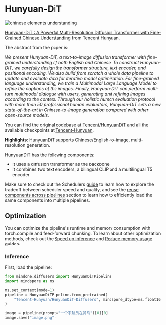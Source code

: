 <!--Copyright 2024 The HuggingFace Team. All rights reserved.

Licensed under the Apache License, Version 2.0 (the "License"); you may not use this file except in compliance with
the License. You may obtain a copy of the License at

http://www.apache.org/licenses/LICENSE-2.0

Unless required by applicable law or agreed to in writing, software distributed under the License is distributed on
an "AS IS" BASIS, WITHOUT WARRANTIES OR CONDITIONS OF ANY KIND, either express or implied. See the License for the
specific language governing permissions and limitations under the License.
-->

# Hunyuan-DiT
![chinese elements understanding](https://github.com/gnobitab/diffusers-hunyuan/assets/1157982/39b99036-c3cb-4f16-bb1a-40ec25eda573)

[Hunyuan-DiT : A Powerful Multi-Resolution Diffusion Transformer with Fine-Grained Chinese Understanding](https://arxiv.org/abs/2405.08748) from Tencent Hunyuan.

The abstract from the paper is:

*We present Hunyuan-DiT, a text-to-image diffusion transformer with fine-grained understanding of both English and Chinese. To construct Hunyuan-DiT, we carefully design the transformer structure, text encoder, and positional encoding. We also build from scratch a whole data pipeline to update and evaluate data for iterative model optimization. For fine-grained language understanding, we train a Multimodal Large Language Model to refine the captions of the images. Finally, Hunyuan-DiT can perform multi-turn multimodal dialogue with users, generating and refining images according to the context. Through our holistic human evaluation protocol with more than 50 professional human evaluators, Hunyuan-DiT sets a new state-of-the-art in Chinese-to-image generation compared with other open-source models.*


You can find the original codebase at [Tencent/HunyuanDiT](https://github.com/Tencent/HunyuanDiT) and all the available checkpoints at [Tencent-Hunyuan](https://huggingface.co/Tencent-Hunyuan/HunyuanDiT).

**Highlights**: HunyuanDiT supports Chinese/English-to-image, multi-resolution generation.

HunyuanDiT has the following components:
* It uses a diffusion transformer as the backbone
* It combines two text encoders, a bilingual CLIP and a multilingual T5 encoder

<Tip>

Make sure to check out the Schedulers [guide](../../using-diffusers/schedulers.md) to learn how to explore the tradeoff between scheduler speed and quality, and see the [reuse components across pipelines](../../using-diffusers/loading.md#reuse-a-pipeline) section to learn how to efficiently load the same components into multiple pipelines.

</Tip>

## Optimization

You can optimize the pipeline's runtime and memory consumption with torch.compile and feed-forward chunking. To learn about other optimization methods, check out the [Speed up inference](../../optimization/fp16) and [Reduce memory usage](../../optimization/memory) guides. 

### Inference

First, load the pipeline:

```python
from mindone.diffusers import HunyuanDiTPipeline
import mindspore as ms 

ms.set_context(mode=1)
pipeline = HunyuanDiTPipeline.from_pretrained(
	"Tencent-Hunyuan/HunyuanDiT-Diffusers", mindspore_dtype=ms.float16
)

image = pipeline(prompt="一个宇航员在骑马")[0][0]
image.save("image.png")
```

[//]: # (::: mindone.diffusers.HunyuanDiTPipeline)

[//]: # (    members:)

[//]: # (	    - all)

[//]: # (	    - __call__)
	
